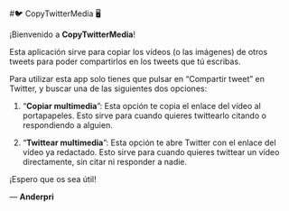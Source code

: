 #🐦 CopyTwitterMedia 🖥️

¡Bienvenido a **CopyTwitterMedia**!

Esta aplicación sirve para copiar los vídeos (o las imágenes) de otros tweets para poder compartirlos en los tweets que tú escribas.

Para utilizar esta app solo tienes que pulsar en “Compartir tweet” en Twitter, y buscar una de las siguientes dos opciones:

1) “**Copiar multimedia**”: Esta opción te copia el enlace del vídeo al portapapeles. Esto sirve para cuando quieres twittearlo citando o respondiendo a alguien.

2) “**Twittear multimedia**”: Esta opción te abre Twitter con el enlace del vídeo ya redactado. Esto sirve para cuando quieres twittear un vídeo directamente, sin citar ni responder a nadie.

¡Espero que os sea útil!

— **Anderpri**